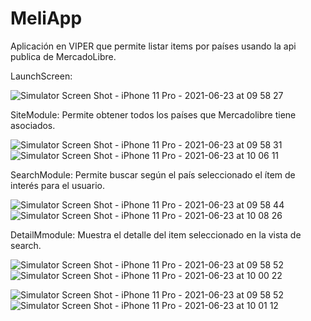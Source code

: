 # MeliApp
Aplicación en VIPER que permite listar items por países usando la api publica de MercadoLibre.

LaunchScreen:

![Simulator Screen Shot - iPhone 11 Pro - 2021-06-23 at 09 58 27](https://user-images.githubusercontent.com/16783707/123111068-a18bfe80-d40a-11eb-9134-f57726a9bef4.png)


SiteModule: Permite obtener todos los países que Mercadolibre tiene asociados.

![Simulator Screen Shot - iPhone 11 Pro - 2021-06-23 at 09 58 31](https://user-images.githubusercontent.com/16783707/123111167-b10b4780-d40a-11eb-926b-267de279c26a.png) ![Simulator Screen Shot - iPhone 11 Pro - 2021-06-23 at 10 06 11](https://user-images.githubusercontent.com/16783707/123111198-b8caec00-d40a-11eb-8977-bab82d515edd.png)

SearchModule: Permite buscar según el país seleccionado el ítem de interés para el usuario.

![Simulator Screen Shot - iPhone 11 Pro - 2021-06-23 at 09 58 44](https://user-images.githubusercontent.com/16783707/123111419-e6b03080-d40a-11eb-9b4f-3df0551d27bc.png) ![Simulator Screen Shot - iPhone 11 Pro - 2021-06-23 at 10 08 26](https://user-images.githubusercontent.com/16783707/123111573-02b3d200-d40b-11eb-9f1e-b2e5f838a75c.png)

DetailMmodule: Muestra el detalle del item seleccionado en la vista de search.

![Simulator Screen Shot - iPhone 11 Pro - 2021-06-23 at 09 58 52](https://user-images.githubusercontent.com/16783707/123111957-532b2f80-d40b-11eb-874a-b67599da0884.png) ![Simulator Screen Shot - iPhone 11 Pro - 2021-06-23 at 10 00 22](https://user-images.githubusercontent.com/16783707/123111983-58887a00-d40b-11eb-8d74-f6de06342bc6.png)

![Simulator Screen Shot - iPhone 11 Pro - 2021-06-23 at 09 58 52](https://user-images.githubusercontent.com/16783707/123112004-5d4d2e00-d40b-11eb-96fc-65697377d512.png) ![Simulator Screen Shot - iPhone 11 Pro - 2021-06-23 at 10 01 12](https://user-images.githubusercontent.com/16783707/123112019-60e0b500-d40b-11eb-9e79-c8ba587fe096.png)
